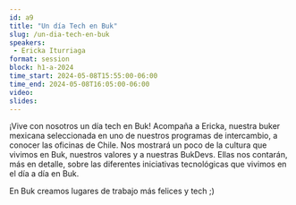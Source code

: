 ```yaml
---
id: a9
title: "Un día Tech en Buk"
slug: /un-dia-tech-en-buk
speakers:
 - Ericka Iturriaga
format: session
block: h1-a-2024
time_start: 2024-05-08T15:55:00-06:00
time_end: 2024-05-08T16:05:00-06:00
video:
slides:
---
```


¡Vive con nosotros un día tech en Buk! Acompaña a Ericka, nuestra buker mexicana seleccionada en uno de nuestros programas de intercambio, a conocer las oficinas de Chile. Nos mostrará un poco de la cultura que vivimos en Buk, nuestros valores y a nuestras BukDevs. Ellas nos contarán, más en detalle, sobre las diferentes iniciativas tecnológicas que vivimos en el día a día en Buk.

En Buk creamos lugares de trabajo más felices y tech ;)